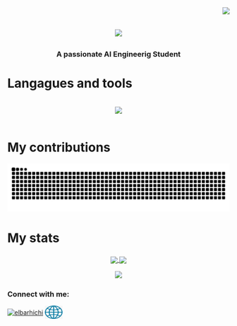 <img align="right" src="https://visitor-badge.laobi.icu/badge?page_id=Benr-guig-ayyoub" />

<h1 align="center">
    <img src="https://readme-typing-svg.herokuapp.com/?font=Righteous&size=35&center=true&vCenter=true&width=500&height=70&duration=4000&lines=Hi+There!+👋;+I'm+Ayyoub+Benrguig!;" />
    
<h3 align="center">A passionate AI Engineerig Student</h3>
</h1>



<h1 align="left">Langagues and tools </h1>

<br/>
<div align="center">
    <img src="https://skillicons.dev/icons?i=python,pytorch,sklearn,cpp,sqlite,tensorflow,anaconda,django,docker,firebase,flask,flutter,gcp,git,grafana,graphql,javascript,kafka,mongodb,mysql,opencv,postgresql,html,matlab,r,c,css,fastapi,github,githubactions,gitlab,scala&perline=12" />
</div>

<br/>


<h1 align="left">My contributions </h1>

<div align="center">
  <img src="https://raw.githubusercontent.com/elbarhichi/elbarhichi/output/snake.svg" alt="Snake animation" />
</div>


###

<h1 align="left">My stats</h1>

###

<div align="center">
<a href="https://github.com/Ayyoubbenrguig">
  <img height="150" align="center" src="https://streak-stats.demolab.com?Ayyoubbenrguig&theme=transparent&card_width=400&card_height=150" />
</a>
<a href="https://github.com/Ayyoubbenrguig">
  <img height="150" align="center" src="https://github-readme-stats.vercel.app/api?username=Ayyoubbenrguig&theme=transparent&show_icons=true&hide=issues&show=prs_merged_percentage&rank_icon=github&include_all_commits=true" />
</a>
</div>

<br>

<div align="center">
  <img height="250" src="https://github-readme-stats.vercel.app/api/top-langs/?username=elbarhichi&theme=transparent&layout=donut-vertical" />
</div>




<h3 align="left">Connect with me:</h3>
<p align="left">
<a href="https://www.linkedin.com/in/ayyoub-benrguig" target="blank"><img align="center" src="https://raw.githubusercontent.com/rahuldkjain/github-profile-readme-generator/master/src/images/icons/Social/linked-in-alt.svg" alt="elbarhichi" height="30" width="40" /></a>
<a href="https://www.benrguig.com" target="blank"><img align="center" src="sitewep.png" alt="www.benrguig.com" height="30" width="40"/></a>
</p>

